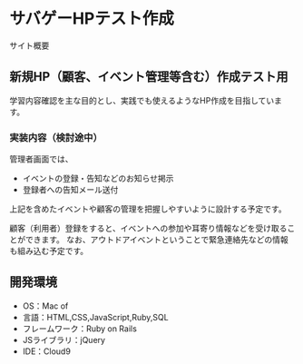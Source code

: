 # サバゲーHPテスト作成

サイト概要
## 新規HP（顧客、イベント管理等含む）作成テスト用
学習内容確認を主な目的とし、実践でも使えるようなHP作成を目指しています。

### 実装内容（検討途中）

管理者画面では、

* イベントの登録・告知などのお知らせ掲示
* 登録者への告知メール送付

上記を含めたイベントや顧客の管理を把握しやすいように設計する予定です。


顧客（利用者）登録をすると、イベントへの参加や耳寄り情報などを受け取ることができます。
なお、アウトドアイベントということで緊急連絡先などの情報も組み込む予定です。



## 開発環境
- OS：Mac of
- 言語：HTML,CSS,JavaScript,Ruby,SQL
- フレームワーク：Ruby on Rails
- JSライブラリ：jQuery
- IDE：Cloud9
​